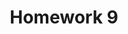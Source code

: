 ---
#layout: page
title: "Homework 9"
categories: homeworks
#permalink: /homeworks/applications/
---